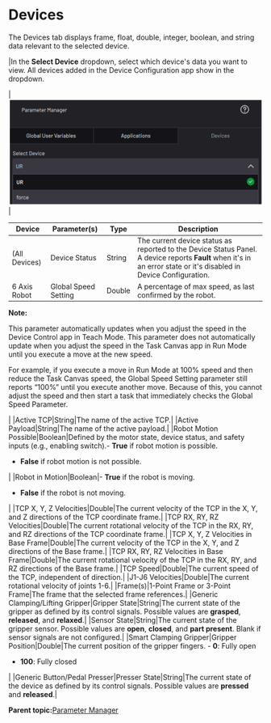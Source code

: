 # Devices

The Devices tab displays frame, float, double, integer, boolean, and string data relevant to the selected device.

|In the **Select Device** dropdown, select which device's data you want to view. All devices added in the Device Configuration app show in the dropdown.

|![](../../../_Media/ForgeOS-5-x/Parameter-Manager-App-5-x/parameter_manager_devices_select_dropdown_5-1.png)|

|Device|Parameter\(s\)|Type|Description|
|------|--------------|----|-----------|
|\(All Devices\)|Device Status|String|The current device status as reported to the Device Status Panel. A device reports **Fault** when it's in an error state or it's disabled in Device Configuration.|
|6 Axis Robot|Global Speed Setting|Double|A percentage of max speed, as last confirmed by the robot.

 **Note:**

This parameter automatically updates when you adjust the speed in the Device Control app in Teach Mode. This parameter does not automatically update when you adjust the speed in the Task Canvas app in Run Mode until you execute a move at the new speed.

For example, if you execute a move in Run Mode at 100% speed and then reduce the Task Canvas speed, the Global Speed Setting parameter still reports “100%” until you execute another move. Because of this, you cannot adjust the speed and then start a task that immediately checks the Global Speed Parameter.

|
|Active TCP|String|The name of the active TCP.|
|Active Payload|String|The name of the active payload.|
|Robot Motion Possible|Boolean|Defined by the motor state, device status, and safety inputs \(e.g., enabling switch\).-   **True** if robot motion is possible.
-   **False** if robot motion is not possible.

|
|Robot in Motion|Boolean|-   **True** if the robot is moving.
-   **False** if the robot is not moving.

|
|TCP X, Y, Z Velocities|Double|The current velocity of the TCP in the X, Y, and Z directions of the TCP coordinate frame.|
|TCP RX, RY, RZ Velocities|Double|The current rotational velocity of the TCP in the RX, RY, and RZ directions of the TCP coordinate frame.|
|TCP X, Y, Z Velocities in Base Frame|Double|The current velocity of the TCP in the X, Y, and Z directions of the Base frame.|
|TCP RX, RY, RZ Velocities in Base Frame|Double|The current rotational velocity of the TCP in the RX, RY, and RZ directions of the Base frame.|
|TCP Speed|Double|The current speed of the TCP, independent of direction.|
|J1-J6 Velocities|Double|The current rotational velocity of joints 1-6.|
|Frame\(s\)|1-Point Frame or 3-Point Frame|The frame that the selected frame references.|
|Generic Clamping/Lifting Gripper|Gripper State|String|The current state of the gripper as defined by its control signals. Possible values are **grasped**, **released**, and **relaxed**.|
|Sensor State|String|The current state of the gripper sensor. Possible values are **open**, **closed**, and **part present**. Blank if sensor signals are not configured.|
|Smart Clamping Gripper|Gripper Position|Double|The current position of the gripper fingers. -   **0**: Fully open
-   **100**: Fully closed

|
|Generic Button/Pedal Presser|Presser State|String|The current state of the device as defined by its control signals. Possible values are **pressed** and **released**.|

**Parent topic:**[Parameter Manager](../7-Parameter-Manager-App/parameter-manager-app.md)

